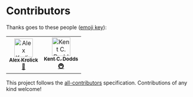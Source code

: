 # Contributors

Thanks goes to these people ([emoji key][emojis]):

<!-- ALL-CONTRIBUTORS-LIST:START - Do not remove or modify this section -->
<!-- prettier-ignore -->
<table><tr><td align="center"><a href="https://alexkrolick.com"><img src="https://avatars3.githubusercontent.com/u/1571667?v=4" width="50px;" alt="Alex Krolick"/><br /><sub><b>Alex Krolick</b></sub></a><br /><a href="#maintenance-alexkrolick" title="Maintenance">🚧</a></td><td align="center"><a href="https://kentcdodds.com"><img src="https://avatars0.githubusercontent.com/u/1500684?v=4" width="50px;" alt="Kent C. Dodds"/><br /><sub><b>Kent C. Dodds</b></sub></a><br /><a href="#infra-kentcdodds" title="Infrastructure (Hosting, Build-Tools, etc)">🚇</a></td></tr></table>

<!-- ALL-CONTRIBUTORS-LIST:END -->

This project follows the [all-contributors][all-contributors] specification.
Contributions of any kind welcome!

[emojis]: https://github.com/kentcdodds/all-contributors#emoji-key
[all-contributors]: https://github.com/kentcdodds/all-contributors
